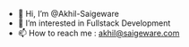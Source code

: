 - 👋 Hi, I’m @Akhil-Saigeware
- 👀 I’m interested in Fullstack Development
- 📫 How to reach me : akhil@saigeware.com

<!---
Akhil-Saigeware/Akhil-Saigeware is a ✨ special ✨ repository because its `README.md` (this file) appears on your GitHub profile.
You can click the Preview link to take a look at your changes.
--->
